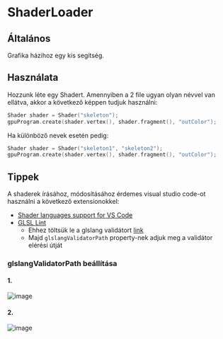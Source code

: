 # ShaderLoader

## Általános

Grafika házihoz egy kis segítség.

## Használata

Hozzunk léte egy Shadert. Amennyiben a 2 file ugyan olyan névvel van ellátva, akkor a következő képpen tudjuk használni:

``` cpp
Shader shader = Shader("skeleton");
gpuProgram.create(shader.vertex(), shader.fragment(), "outColor");
```

Ha különböző nevek esetén pedig:

``` cpp
Shader shader = Shader("skeleton1", "skeleton2");
gpuProgram.create(shader.vertex(), shader.fragment(), "outColor");
```

## Tippek

A shaderek írásához, módosításához érdemes visual studio code-ot használni a következő extensionokkel:
* [Shader languages support for VS Code](https://marketplace.visualstudio.com/items?itemName=slevesque.shader)
* [GLSL Lint](https://marketplace.visualstudio.com/items?itemName=dtoplak.vscode-glsllint)
  * Ehhez töltsük le a glslang validátort [link](https://github.com/KhronosGroup/glslang)
  * Majd `glslangValidatorPath` property-nek adjuk meg a validátor elérési útját

### glslangValidatorPath beállítása 

#### 1.

![image](https://github.com/Zsupi/ShaderLoader/assets/73688652/516373c6-d6bd-476e-9272-37f81b290a20)

#### 2.

![image](https://github.com/Zsupi/ShaderLoader/assets/73688652/3123fdb2-2273-4c8d-a233-acbe25d2458b)
